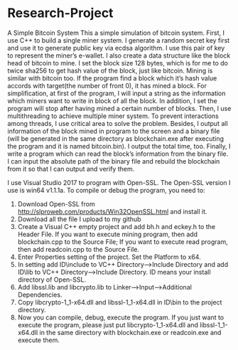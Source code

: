 # Research-Project
A Simple Bitcoin System
This a simple simulation of bitcoin system.
First, I use C++ to build a single miner system. I generate a random secret key first and use it to generate public key via ecdsa algorithm. I use this pair of key to represent the miner’s e-wallet. I also create a data structure like the block head of bitcoin to mine. I set the block size 128 bytes, which is for me to do twice sha256 to get hash value of the block, just like bitcoin. Mining is similar with bitcoin too. If the program find a block which it’s hash value accords with target(the number of front 0), it has mined a block. For simplification, at first of the program, I will input a string as the information which miners want to write in block of all the block. In addition, I set the program will stop after having mined a certain number of blocks.
Then, I use multithreading to achieve multiple miner system. To prevent interactions among threads, I use critical area to solve the problem. Besides, I output all information of the block mined in program to the screen and a binary file (will be generated in the same directory as blockchain.exe after executing the program and it is named bitcoin.bin). I output the total time, too.
Finally, I write a program which can read the block’s information from the binary file. I can input the absolute path of the binary file and rebuild the blockchain from it so that I can output and verify them.

I use Visual Studio 2017 to program with Open-SSL. The Open-SSL version I use is win64 v1.1.1a.
To compile or debug the program, you need to:
1.	Download Open-SSL from http://slproweb.com/products/Win32OpenSSL.html and install it.
2.	Download all the file I upload to my github
3.	Create a Visual C++ empty project and add bh.h and eckey.h to the Header File. If you want to execute mining program, then add blockchain.cpp to the Source File; If you want to execute read program, then add readcoin.cpp to the Source File.
4.	Enter Properties setting of the project.  Set the Platform to x64.
5.	In setting add ID\include to VC++ Directory-->Include Directory and add ID\lib to VC++ Directory-->Include Directory. ID means your install directory of Open-SSL.
6.	Add libssl.lib and libcrypto.lib to Linker-->Input-->Additional Dependencies.
7.	Copy libcrypto-1_1-x64.dll and libssl-1_1-x64.dll in ID\bin to the project directory.
8.	Now you can compile, debug, execute the program.
If you just want to execute the program, please just put libcrypto-1_1-x64.dll and libssl-1_1-x64.dll in the same directory with blockchain.exe or readcoin.exe and execute them.

